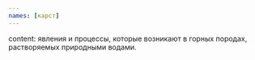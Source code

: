 ```yaml
---
names: [карст]
---
```


content: явления и процессы, которые возникают в горных породах, растворяемых природными водами.
